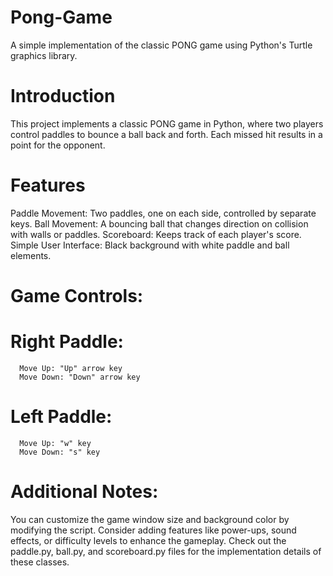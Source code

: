 # Pong-Game
A simple implementation of the classic PONG game using Python's Turtle graphics library.

# Introduction
This project implements a classic PONG game in Python, where two players control paddles to bounce a ball back and forth. Each missed hit results in a point for the opponent.

# Features
Paddle Movement: Two paddles, one on each side, controlled by separate keys.
Ball Movement: A bouncing ball that changes direction on collision with walls or paddles.
Scoreboard: Keeps track of each player's score.
Simple User Interface: Black background with white paddle and ball elements.

# Game Controls:

  # Right Paddle:
      Move Up: "Up" arrow key
      Move Down: "Down" arrow key
  # Left Paddle:
      Move Up: "w" key
      Move Down: "s" key

# Additional Notes:

You can customize the game window size and background color by modifying the script.
Consider adding features like power-ups, sound effects, or difficulty levels to enhance the gameplay.
Check out the paddle.py, ball.py, and scoreboard.py files for the implementation details of these classes.
